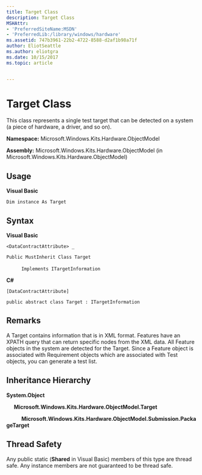 ```yaml
---
title: Target Class
description: Target Class
MSHAttr:
- 'PreferredSiteName:MSDN'
- 'PreferredLib:/library/windows/hardware'
ms.assetid: 747b3961-22b2-4722-8588-d2af1b98a71f
author: EliotSeattle
ms.author: eliotgra
ms.date: 10/15/2017
ms.topic: article


---
```


# Target Class


This class represents a single test target that can be detected on a system (a piece of hardware, a driver, and so on).

**Namespace:** Microsoft.Windows.Kits.Hardware.ObjectModel

**Assembly:** Microsoft.Windows.Kits.Hardware.ObjectModel (in Microsoft.Windows.Kits.Hardware.ObjectModel)

## <span id="Usage"></span><span id="usage"></span><span id="USAGE"></span>Usage


**Visual Basic**

`Dim instance As Target`

## <span id="Syntax"></span><span id="syntax"></span><span id="SYNTAX"></span>Syntax


**Visual Basic**

`<DataContractAttribute> _`

`Public MustInherit Class Target`

          `Implements ITargetInformation`

**C#**

`[DataContractAttribute]`

`public abstract class Target : ITargetInformation`

## <span id="Remarks"></span><span id="remarks"></span><span id="REMARKS"></span>Remarks


A Target contains information that is in XML format. Features have an XPATH query that can return specific nodes from the XML data. All Feature objects in the system are detected for the Target. Since a Feature object is associated with Requirement objects which are associated with Test objects, you can generate a test list.

## <span id="Inheritance_Hierarchy"></span><span id="inheritance_hierarchy"></span><span id="INHERITANCE_HIERARCHY"></span>Inheritance Hierarchy


**System.Object**

     **Microsoft.Windows.Kits.Hardware.ObjectModel.Target**

          **Microsoft.Windows.Kits.Hardware.ObjectModel.Submission.PackageTarget**

## <span id="Thread_Safety"></span><span id="thread_safety"></span><span id="THREAD_SAFETY"></span>Thread Safety


Any public static (**Shared** in Visual Basic) members of this type are thread safe. Any instance members are not guaranteed to be thread safe.

 

 






